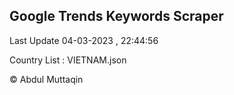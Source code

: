 

## Google Trends Keywords Scraper 
 
Last Update 04-03-2023 , 22:44:56

Country List :
VIETNAM.json



© Abdul Muttaqin 
